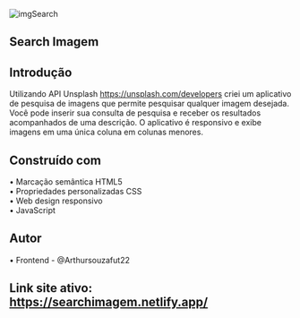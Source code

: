 ![imgSearch](https://github.com/Arthursouzafut22/SearchImagem/assets/128741183/b5d11cac-58f6-45a5-a830-62d2671b5275)

## Search Imagem

## Introdução

Utilizando API Unsplash https://unsplash.com/developers criei um aplicativo de pesquisa de imagens que permite pesquisar qualquer imagem desejada. Você pode inserir sua consulta de pesquisa e receber os resultados acompanhados de uma descrição. O aplicativo é responsivo e exibe imagens em uma única coluna em colunas menores.

## Construído com

• Marcação semântica HTML5    
• Propriedades personalizadas CSS     
• Web design responsivo    
• JavaScript    

## Autor

• Frontend - @Arthursouzafut22

## Link site ativo: https://searchimagem.netlify.app/


